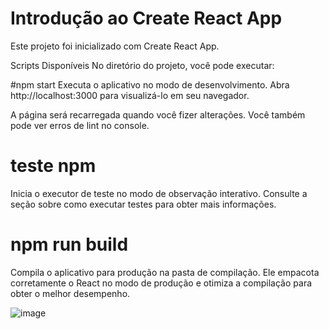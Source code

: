 # Introdução ao Create React App
Este projeto foi inicializado com Create React App.

Scripts Disponíveis
No diretório do projeto, você pode executar:

#npm start
Executa o aplicativo no modo de desenvolvimento.
Abra http://localhost:3000 para visualizá-lo em seu navegador.

A página será recarregada quando você fizer alterações.
Você também pode ver erros de lint no console.

# teste npm
Inicia o executor de teste no modo de observação interativo.
Consulte a seção sobre como executar testes para obter mais informações.

# npm run build
Compila o aplicativo para produção na pasta de compilação.
Ele empacota corretamente o React no modo de produção e otimiza a compilação para obter o melhor desempenho.


![image](https://github.com/leosoldi/SearchCepApp/assets/94129878/3e189d4a-4a89-4a0f-be7d-de9881f1f43b)
